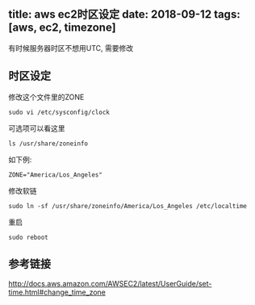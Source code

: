 title: aws ec2时区设定
date: 2018-09-12
tags: [aws, ec2, timezone]
---

有时候服务器时区不想用UTC, 需要修改
<!--more-->

## 时区设定

修改这个文件里的ZONE
```
sudo vi /etc/sysconfig/clock
```
可选项可以看这里
```
ls /usr/share/zoneinfo
```
如下例:
```
ZONE="America/Los_Angeles"
```

修改软链
```
sudo ln -sf /usr/share/zoneinfo/America/Los_Angeles /etc/localtime
```
重启
```
sudo reboot
```

## 参考链接
http://docs.aws.amazon.com/AWSEC2/latest/UserGuide/set-time.html#change_time_zone

